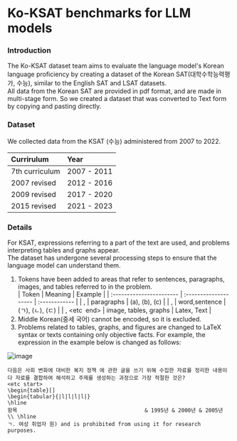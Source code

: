 # Ko-KSAT benchmarks for LLM models

### Introduction

The Ko-KSAT dataset team aims to evaluate the language model's Korean language proficiency by creating a dataset of the Korean SAT(대학수학능력평가, 수능), similar to the English SAT and LSAT datasets.  
All data from the Korean SAT are provided in pdf format, and are made in multi-stage form. So we created a dataset that was converted to Text form by copying and pasting directly.   

### Dataset

We collected data from the KSAT (수능) administered from 2007 to 2022.   
  
| Currirulum     | Year        |
| :------------- | :---------- |
| 7th curriculum | 2007 - 2011 |
| 2007 revised   | 2012 - 2016 |
| 2009 revised   | 2017 - 2020 |
| 2015 revised   | 2021 - 2023 |

### Details

For KSAT, expressions referring to a part of the text are used, and problems interpreting tables and graphs appear.  
The dataset has undergone several processing steps to ensure that the language model can understand them.

1. Tokens have been added to areas that refer to sentences, paragraphs, images, and tables referred to in the problem.  
| Token                    | Meaning               | Example       |
| :----------------------- | :-------------------- | :------------ |
| <part start>, <part end> | paragraphs            | (a), (b), (c) |
| <par start>, <par end>   | word,sentence         | (ㄱ), (ㄴ), (ㄷ) |
| <etc start>, <etc  end>  | image, tables, graphs | Latex, Text   |
6. Middle Korean(중세 국어) cannot be encoded, so it is excluded.  
7. Problems related to tables, graphs, and figures are changed to LaTeX syntax or texts containing only objective facts.
   For example, the expression in the example below is changed as follows:  

![image](https://github.com/keonju2/fingen/assets/54880474/d727dbab-884e-4234-bc98-9e0dd5ced4e0)

```
다음은 사회 변화에 대비한 복지 정책 에 관한 글을 쓰기 위해 수집한 자료를 정리한 내용이다 자료를 결합하여 해석하고 주제를 생성하는 과정으로 가장 적절한 것은?
<etc start>
\begin{table}[]
\begin{tabular}{|l|l|l|l|}
\hline
항목                                        & 1995년 & 2000년 & 2005년 \\ \hline
ㄱ. 여성 취업자 원) and is prohibited from using it for research purposes.
